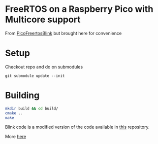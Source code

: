 
# FreeRTOS on a Raspberry Pico with Multicore support

From [PicoFreertosBlink](https://github.com/ghubcoder/PicoFreertosBlink) but brought here for convenience

# Setup 

Checkout repo and do on submodules
```
git submodule update --init
```

# Building

```sh
mkdir build && cd build/
cmake ..
make
```

Blink code is a modified version of the code available in [this](https://github.com/yunkya2/pico-freertos-sample) repository.

More [here](https://ghubcoder.github.io/posts/using-multiple-cores-pico-freertos/)
